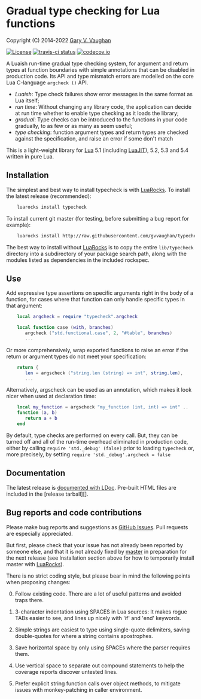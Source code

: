 Gradual type checking for Lua functions
=======================================

Copyright (C) 2014-2022 [Gary V. Vaughan][github]

[![License](http://img.shields.io/:license-mit-blue.svg)](http://mit-license.org)
[![travis-ci status](https://secure.travis-ci.org/gvvaughan/typecheck.png?branch=master)](http://travis-ci.org/gvvaughan/typecheck/builds)
[![codecov.io](https://codecov.io/gh/gvvaughan/typecheck/branch/master/graph/badge.svg)](https://codecov.io/gh/gvvaughan/typecheck)

A Luaish run-time gradual type checking system, for argument and return
types at function boundaries with simple annotations that can be disabled
in production code.  Its API and type mismatch errors are modelled on the
core Lua C-language `argcheck ()` API.

- *Luaish*: Type check failures show error messages in the same format
  as Lua itself;
- *run time*: Without changing any library code, the application can
  decide at run time whether to enable type checking as it loads the
  library;
- *gradual*: Type checks can be introduced to the functions in your code
  gradually, to as few or as many as seem useful;
- *type checking*: function argument types and return types are checked
  against the specification, and raise an error if some don't match

This is a light-weight library for [Lua][] 5.1 (including [LuaJIT][]),
5.2, 5.3 and 5.4 written in pure Lua.

[github]: http://github.com/gvvaughan/typecheck/ "Github repository"
[lua]: http://www.lua.org "The Lua Project"
[luajit]: http://luajit.org "The LuaJIT Project"


Installation
------------

The simplest and best way to install typecheck is with [LuaRocks][]. To
install the latest release (recommended):

```bash
    luarocks install typecheck
```

To install current git master (for testing, before submitting a bug
report for example):

```bash
    luarocks install http://raw.githubusercontent.com/gvvaughan/typecheck/master/typecheck-git-1.rockspec
```

The best way to install without [LuaRocks][] is to copy the entire
`lib/typecheck` directory into a subdirectory of your package search path,
along with the modules listed as dependencies in the included rockspec.

[luarocks]: http://www.luarocks.org "Lua package manager"


Use
---

Add expressive type assertions on specific arguments right in the body
of a function, for cases where that function can only handle specific
types in that argument:

```lua
    local argcheck = require "typecheck".argcheck

    local function case (with, branches)
       argcheck ("std.functional.case", 2, "#table", branches)
       ...
```

Or more comprehensively, wrap exported functions to raise an error if
the return or argument types do not meet your specification:

```lua
    return {
       len = argscheck ("string.len (string) => int", string.len),
       ...
```

Alternatively, argscheck can be used as an annotation, which makes it
look nicer when used at declaration time:

```lua
    local my_function = argscheck "my_function (int, int) => int" ..
    function (a, b)
       return a + b
    end
```

By default, type checks are performed on every call.  But, they can be
turned off and all of the run-time overhead eliminated in production
code, either by calling `require 'std._debug' (false)` prior to loading
`typecheck` or, more precisely, by setting
`require 'std._debug'.argcheck = false`



Documentation
-------------

The latest release is [documented with LDoc][github.io].
Pre-built HTML files are included in the [release tarball][].

[github.io]: http://gvvaughan.github.io/typecheck
[release]: http://gvvaughan.github.io/typecheck/releases


Bug reports and code contributions
----------------------------------

Please make bug reports and suggestions as [GitHub Issues][issues].
Pull requests are especially appreciated.

But first, please check that your issue has not already been reported by
someone else, and that it is not already fixed by [master][github] in
preparation for the next release (see Installation section above for how
to temporarily install master with [LuaRocks][]).

There is no strict coding style, but please bear in mind the following
points when proposing changes:

0. Follow existing code. There are a lot of useful patterns and avoided
   traps there.

1. 3-character indentation using SPACES in Lua sources: It makes rogue
   TABs easier to see, and lines up nicely with 'if' and 'end' keywords.

2. Simple strings are easiest to type using single-quote delimiters,
   saving double-quotes for where a string contains apostrophes.

3. Save horizontal space by only using SPACEs where the parser requires
   them.

4. Use vertical space to separate out compound statements to help the
   coverage reports discover untested lines.

5. Prefer explicit string function calls over object methods, to mitigate
   issues with monkey-patching in caller environment.

[issues]: http://github.com/gvvaughan/typecheck/issues
